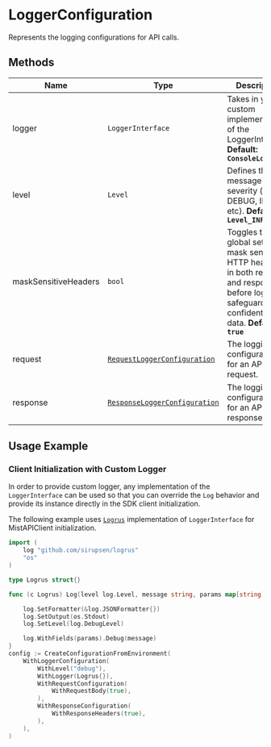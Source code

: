 
# LoggerConfiguration

Represents the logging configurations for API calls.

## Methods

| Name | Type | Description | Setter |
|  --- | --- | --- | --- |
| logger | `LoggerInterface` | Takes in your custom implementation of the LoggerInterface. **Default: `ConsoleLogger`** | `WithLogger` |
| level | `Level` | Defines the log message severity (e.g., DEBUG, INFO, etc). **Default : `Level_INFO`** | `WithLevel` |
| maskSensitiveHeaders | `bool` | Toggles the global setting to mask sensitive HTTP headers in both requests and responses before logging, safeguarding confidential data. **Default : `true`** | `WithMaskSensitiveHeaders` |
| request | [`RequestLoggerConfiguration`](../doc/request-logger-configuration.md) | The logging configurations for an API request. | `WithRequestConfiguration` |
| response | [`ResponseLoggerConfiguration`](../doc/response-logger-configuration.md) | The logging configurations for an API response. | `WithResponseConfiguration` |

## Usage Example

### Client Initialization with Custom Logger

In order to provide custom logger, any implementation of the `LoggerInterface` can be used so that you can override the `Log` behavior and provide its instance directly in the SDK client initialization.

The following example uses [`Logrus`](https://pkg.go.dev/github.com/sirupsen/logrus) implementation of `LoggerInterface` for MistAPIClient initialization.

```go
import (
	log "github.com/sirupsen/logrus"
	"os"
)

type Logrus struct{}

func (c Logrus) Log(level log.Level, message string, params map[string]any) {

	log.SetFormatter(&log.JSONFormatter{})
	log.SetOutput(os.Stdout)
	log.SetLevel(log.DebugLevel)

	log.WithFields(params).Debug(message)
}
config := CreateConfigurationFromEnvironment(
	WithLoggerConfiguration(
		WithLevel("debug"),
		WithLogger(Logrus{}),
		WithRequestConfiguration(
			WithRequestBody(true),
		),
		WithResponseConfiguration(
			WithResponseHeaders(true),
		),
	),
)
```

